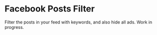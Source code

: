 # Facebook Posts Filter

Filter the posts in your feed with keywords, and also hide all ads. Work in progress.
